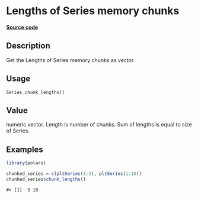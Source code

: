 

# Lengths of Series memory chunks

[**Source code**](https://github.com/pola-rs/r-polars/tree/5765842071140bd7a822ebb4fd6b0ab652d73f0d/R/after-wrappers.R#L20)

## Description

Get the Lengths of Series memory chunks as vector.

## Usage

<pre><code class='language-R'>Series_chunk_lengths()
</code></pre>

## Value

numeric vector. Length is number of chunks. Sum of lengths is equal to
size of Series.

## Examples

``` r
library(polars)

chunked_series = c(pl$Series(1:3), pl$Series(1:10))
chunked_series$chunk_lengths()
```

    #> [1]  3 10
